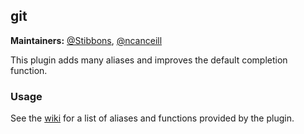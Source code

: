 ## git

**Maintainers:** [@Stibbons](https://github.com/Stibbons), [@ncanceill](https://github.com/ncanceill)

This plugin adds many aliases and improves the default completion function.

### Usage

See the [wiki](https://github.com/robbyrussell/oh-my-zsh/wiki/Plugin:git) for a list of aliases and functions provided by the plugin.